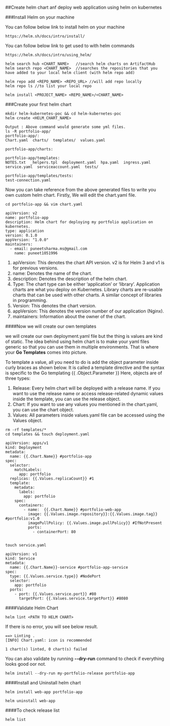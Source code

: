 ##Create helm chart anf deploy web application using helm on kubernetes

###Install Helm on your machine

You can follow below link to install helm on your machine
```
https://helm.sh/docs/intro/install/
```

You can follow below link to get used to with helm commands

```
https://helm.sh/docs/intro/using_helm/

helm search hub <CHART_NAME>   //search helm charts on ArtifactHub
helm search repo <CHART_NAME>  //searches the repositories that you have added to your local helm client (with helm repo add)

helm repo add <REPO_NAME> <REPO_URL> //will add repo locally
helm repo ls //to list your local repo

helm install <PROJECT_NAME> <REPO_NAME>/<CHART_NAME>
```

###Create your first helm chart

```
mkdir helm-kubernetes-poc && cd helm-kubernetes-poc
helm create <HELM_CHART_NAME>

Output : Above command would generate some yml files.
ls -R portfolio-app/
portfolio-app/:
Chart.yaml  charts/  templates/  values.yaml

portfolio-app/charts:

portfolio-app/templates:
NOTES.txt  _helpers.tpl  deployment.yaml  hpa.yaml  ingress.yaml  service.yaml  serviceaccount.yaml  tests/

portfolio-app/templates/tests:
test-connection.yaml
```

Now you can take reference from the above generated files to write you own custom helm chart.
Firstly, We will edit the chart.yaml file.

```
cd portfolio-app && vim chart.yaml

apiVersion: v2
name: portfolio-app
description: Helm chart for deploying my portfolio application on kubernetes.
type: application
version: 0.1.0
appVersion: "1.0.0"
maintainers:
  - email: puneetsharma.ms@gmail.com
    name: puneet1051996

```
1. apiVersion: This denotes the chart API version. v2 is for Helm 3 and v1 is for previous versions.
2. name: Denotes the name of the chart.
3. description: Denotes the description of the helm chart.
4. Type: The chart type can be either ‘application’ or ‘library’. Application charts are what you deploy on Kubernetes. Library charts are re-usable charts that can be used with other charts. A similar concept of libraries in programming.
5. Version: This denotes the chart version.
6. appVersion: This denotes the version number of our application (Nginx).
7. maintainers: Information about the owner of the chart.

####Now we will create our own templates

we will create our own deployment.yaml file but the thing is values are kind of static.
The idea behind using helm chart is to make your yaml files generic so that you can use them in
multiple environments.
That is where your **Go Templates** comes into picture.

To template a value, all you need to do is add the object parameter inside curly braces as shown below. It is called a template directive and the syntax is specific to the Go templating
{{ .Object.Parameter }}
Here, objects are of three types:
1. Release: Every helm chart will be deployed with a release name. If you want to use the release name or access release-related dynamic values inside the template, you can use the release object.
2. Chart: If you want to use any values you mentioned in the chart.yaml, you can use the chart object.
3. Values: All parameters inside values.yaml file can be accessed using the Values object.

```
rm -rf templates/*
cd templates && touch deployment.yaml

apiVersion: apps/v1
kind: Deployment
metadata:
  name: {{.Chart.Name}} #portfolio-app
spec:
  selector:
    matchLabels:
      app: portfolio
  replicas: {{.Values.replicaCount}} #1
  template:
    metadata:
      labels:
        app: portfolio
    spec:
      containers:
        - name:  {{.Chart.Name}} #portfolio-web-app
          image: {{.Values.image.repository}}:{{.Values.image.tag}} #portfolio:v1.0
          imagePullPolicy: {{.Values.image.pullPolicy}} #IfNotPresent
          ports:
            - containerPort: 80
            
            
touch service.yaml

apiVersion: v1
kind: Service
metadata:
  name: {{.Chart.Name}}-service #portfolio-app-service
spec:
  type: {{.Values.service.type}} #NodePort
  selector:
    app: portfolio
  ports:
    - port: {{.Values.service.port}} #80
      targetPort: {{.Values.service.targetPort}} #8080
```

####Validate Helm Chart

```
helm lint <PATH TO HELM CHART>
```

If there is no error, you will see below result.

```
==> Linting .
[INFO] Chart.yaml: icon is recommended

1 chart(s) linted, 0 chart(s) failed
```

You can also validate by running **--dry-run** command to check if everything looks good oor not.

```
helm install --dry-run my-portfolio-release portfolio-app
```

####Install and Uninstall helm chart

```
helm install web-app portfolio-app

helm uninstall web-app
```

####To check release list

```
helm list
```